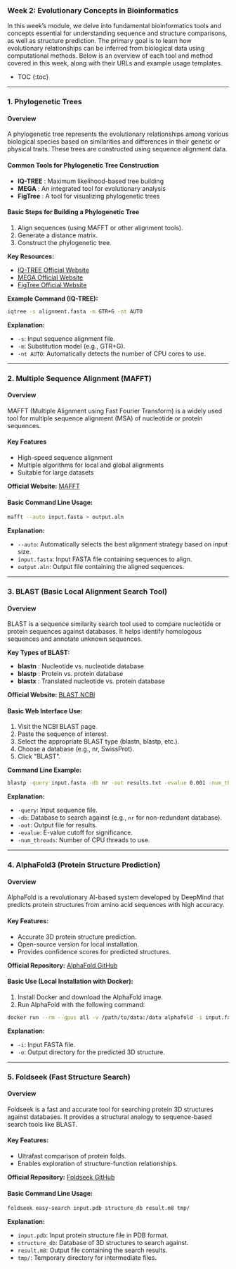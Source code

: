 ### **Week 2: Evolutionary Concepts in Bioinformatics**

In this week’s module, we delve into fundamental bioinformatics tools and concepts essential for understanding sequence and structure comparisons, as well as structure prediction. The primary goal is to learn how evolutionary relationships can be inferred from biological data using computational methods. Below is an overview of each tool and method covered in this week, along with their URLs and example usage templates.


* TOC
  {:toc}

---

### **1. Phylogenetic Trees**

#### **Overview**

A phylogenetic tree represents the evolutionary relationships among various biological species based on similarities and differences in their genetic or physical traits. These trees are constructed using sequence alignment data.

#### **Common Tools for Phylogenetic Tree Construction**

* **IQ-TREE** : Maximum likelihood-based tree building
* **MEGA** : An integrated tool for evolutionary analysis
* **FigTree** : A tool for visualizing phylogenetic trees

#### **Basic Steps for Building a Phylogenetic Tree**

1. Align sequences (using MAFFT or other alignment tools).
2. Generate a distance matrix.
3. Construct the phylogenetic tree.

**Key Resources:**

* [IQ-TREE Official Website](http://www.iqtree.org/)
* [MEGA Official Website](https://www.megasoftware.net/)
* [FigTree Official Website](http://tree.bio.ed.ac.uk/software/figtree/)

**Example Command (IQ-TREE):**

```bash
iqtree -s alignment.fasta -m GTR+G -nt AUTO
```

**Explanation:**

* `-s`: Input sequence alignment file.
* `-m`: Substitution model (e.g., GTR+G).
* `-nt AUTO`: Automatically detects the number of CPU cores to use.

---

### **2. Multiple Sequence Alignment (MAFFT)**

#### **Overview**

MAFFT (Multiple Alignment using Fast Fourier Transform) is a widely used tool for multiple sequence alignment (MSA) of nucleotide or protein sequences.

#### **Key Features**

* High-speed sequence alignment
* Multiple algorithms for local and global alignments
* Suitable for large datasets

**Official Website:** [MAFFT](https://mafft.cbrc.jp/alignment/software/)

#### **Basic Command Line Usage:**

```bash
mafft --auto input.fasta > output.aln
```

**Explanation:**

* `--auto`: Automatically selects the best alignment strategy based on input size.
* `input.fasta`: Input FASTA file containing sequences to align.
* `output.aln`: Output file containing the aligned sequences.

---

### **3. BLAST (Basic Local Alignment Search Tool)**

#### **Overview**

BLAST is a sequence similarity search tool used to compare nucleotide or protein sequences against databases. It helps identify homologous sequences and annotate unknown sequences.

**Key Types of BLAST:**

* **blastn** : Nucleotide vs. nucleotide database
* **blastp** : Protein vs. protein database
* **blastx** : Translated nucleotide vs. protein database

**Official Website:** [BLAST NCBI](https://blast.ncbi.nlm.nih.gov/)

#### **Basic Web Interface Use:**

1. Visit the NCBI BLAST page.
2. Paste the sequence of interest.
3. Select the appropriate BLAST type (blastn, blastp, etc.).
4. Choose a database (e.g., nr, SwissProt).
5. Click "BLAST".

**Command Line Example:**

```bash
blastp -query input.fasta -db nr -out results.txt -evalue 0.001 -num_threads 4
```

**Explanation:**

* `-query`: Input sequence file.
* `-db`: Database to search against (e.g., `nr` for non-redundant database).
* `-out`: Output file for results.
* `-evalue`: E-value cutoff for significance.
* `-num_threads`: Number of CPU threads to use.

---

### **4. AlphaFold3 (Protein Structure Prediction)**

#### **Overview**

AlphaFold is a revolutionary AI-based system developed by DeepMind that predicts protein structures from amino acid sequences with high accuracy.

#### **Key Features:**

* Accurate 3D protein structure prediction.
* Open-source version for local installation.
* Provides confidence scores for predicted structures.

**Official Repository:** [AlphaFold GitHub](https://github.com/deepmind/alphafold)

#### **Basic Use (Local Installation with Docker):**

1. Install Docker and download the AlphaFold image.
2. Run AlphaFold with the following command:

```bash
docker run --rm --gpus all -v /path/to/data:/data alphafold -i input.fasta -o /output/directory
```

**Explanation:**

* `-i`: Input FASTA file.
* `-o`: Output directory for the predicted 3D structure.

---

### **5. Foldseek (Fast Structure Search)**

#### **Overview**

Foldseek is a fast and accurate tool for searching protein 3D structures against databases. It provides a structural analogy to sequence-based search tools like BLAST.

#### **Key Features:**

* Ultrafast comparison of protein folds.
* Enables exploration of structure-function relationships.

**Official Repository:** [Foldseek GitHub](https://github.com/steineggerlab/foldseek)

#### **Basic Command Line Usage:**

```bash
foldseek easy-search input.pdb structure_db result.m8 tmp/
```

**Explanation:**

* `input.pdb`: Input protein structure file in PDB format.
* `structure_db`: Database of 3D structures to search against.
* `result.m8`: Output file containing the search results.
* `tmp/`: Temporary directory for intermediate files.
